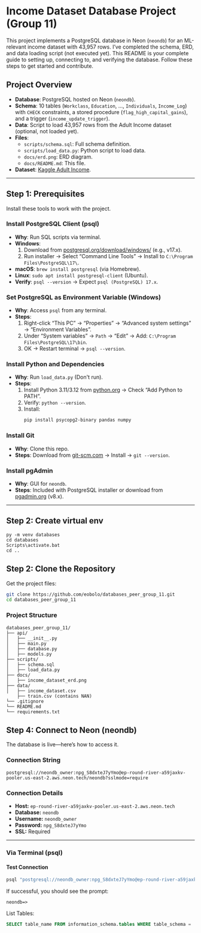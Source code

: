 # Income Dataset Database Project (Group 11)

This project implements a PostgreSQL database in Neon (`neondb`) for an ML-relevant income dataset with 43,957 rows. I’ve completed the schema, ERD, and data loading script (not executed yet). This README is your complete guide to setting up, connecting to, and verifying the database. Follow these steps to get started and contribute.

## Project Overview
- **Database**: PostgreSQL hosted on Neon (`neondb`).
- **Schema**: 10 tables (`Workclass`, `Education`, ..., `Individuals`, `Income_Log`) with `CHECK` constraints, a stored procedure (`flag_high_capital_gains`), and a trigger (`income_update_trigger`).
- **Data**: Script to load 43,957 rows from the Adult Income dataset (optional, not loaded yet).
- **Files**:
  - `scripts/schema.sql`: Full schema definition.
  - `scripts/load_data.py`: Python script to load data.
  - `docs/erd.png`: ERD diagram.
  - `docs/README.md`: This file.
- **Dataset**: [Kaggle Adult Income](https://www.kaggle.com/datasets/wenruliu/adult-income-dataset).

---

## Step 1: Prerequisites
Install these tools to work with the project.

### Install PostgreSQL Client (psql)
- **Why**: Run SQL scripts via terminal.
- **Windows**:
  1. Download from [postgresql.org/download/windows/](https://www.postgresql.org/download/windows/) (e.g., v17.x).
  2. Run installer → Select “Command Line Tools” → Install to `C:\Program Files\PostgreSQL\17\`.
- **macOS**: `brew install postgresql` (via Homebrew).
- **Linux**: `sudo apt install postgresql-client` (Ubuntu).
- **Verify**: `psql --version` → Expect `psql (PostgreSQL) 17.x`.

### Set PostgreSQL as Environment Variable (Windows)
- **Why**: Access `psql` from any terminal.
- **Steps**:
  1. Right-click “This PC” → “Properties” → “Advanced system settings” → “Environment Variables”.
  2. Under “System variables” → `Path` → “Edit” → Add: `C:\Program Files\PostgreSQL\17\bin`.
  3. OK → Restart terminal → `psql --version`.

### Install Python and Dependencies
- **Why**: Run `load_data.py` (Don't run).
- **Steps**:
  1. Install Python 3.11/3.12 from [python.org](https://www.python.org/downloads/) → Check “Add Python to PATH”.
  2. Verify: `python --version`.
  3. Install:
     ```bash
     pip install psycopg2-binary pandas numpy
     ```

### Install Git
- **Why**: Clone this repo.
- **Steps**: Download from [git-scm.com](https://git-scm.com/) → Install → `git --version`.

### Install pgAdmin
- **Why**: GUI for `neondb`.
- **Steps**: Included with PostgreSQL installer or download from [pgadmin.org](https://www.pgadmin.org/) (v8.x).

---


## Step 2: Create virtual env
```terminal
py -m venv databases
cd databases
Scripts\activate.bat
cd ..
```

## Step 2: Clone the Repository
Get the project files:
```bash
git clone https://github.com/eobolo/databases_peer_group_11.git
cd databases_peer_group_11
```

### Project Structure

```plaintext
databases_peer_group_11/
├── api/
│   ├── __init__.py
│   ├── main.py
│   ├── database.py
│   ├── models.py
├── scripts/
│   ├── schema.sql
│   ├── load_data.py
├── docs/
│   ├── income_dataset_erd.png
├── data/
│   ├── income_dataset.csv
    ├── train.csv (contains NAN)
└── .gitignore
└── README.md
└── requirements.txt
```

## Step 4: Connect to Neon (neondb)

The database is live—here’s how to access it.

### Connection String
```plaintext
postgresql://neondb_owner:npg_S8dxteJ7yYmo@ep-round-river-a59jaxkv-pooler.us-east-2.aws.neon.tech/neondb?sslmode=require
```


### Connection Details

- **Host:** `ep-round-river-a59jaxkv-pooler.us-east-2.aws.neon.tech`
- **Database:** `neondb`
- **Username:** `neondb_owner`
- **Password:** `npg_S8dxteJ7yYmo`
- **SSL:** Required
---

### Via Terminal (psql)

#### Test Connection

```bash
psql "postgresql://neondb_owner:npg_S8dxteJ7yYmo@ep-round-river-a59jaxkv-pooler.us-east-2.aws.neon.tech/neondb?sslmode=require"
```
If successful, you should see the prompt:
```plaintext
neondb=>
```

List Tables:
```sql
SELECT table_name FROM information_schema.tables WHERE table_schema = 'public';
```

